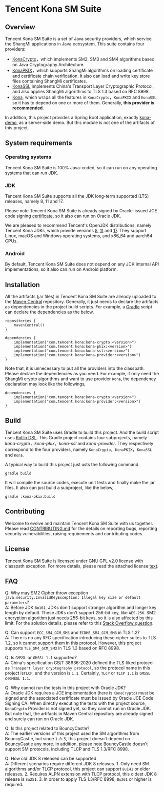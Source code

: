 # Tencent Kona SM Suite

## Overview

Tencent Kona SM Suite is a set of Java security providers, which service the ShangMi applications in Java ecosystem. This suite contains four providers:

- [KonaCrypto]，which implements SM2, SM3 and SM4 algorithms based on Java Cryptography Architecture.
- [KonaPKIX]，which supports ShangMi algorithms on loading certificate and certificate chain verification. It also can load and write key store files containing ShangMi certificates.
- [KonaSSL] implements China's Transport Layer Cryptographic Protocol, and also applies ShangMi algorithms to TLS 1.3 based on RFC 8998.
- [Kona], which wraps all the features in `KonaCrypto`，`KonaPKIX` and `KonaSSL`, so it has to depend on one or more of them. Generally, **this provider is recommended**.

In addition, this project provides a Spring Boot application, exactly [kona-demo], as a server-side demo. But this module is not one of the artifacts of this project.

## System requirements

### Operating systems
Tencent Kona SM Suite is 100% Java-coded, so it can run on any operating systems that can run JDK.

### JDK
Tencent Kona SM Suite supports all the JDK long-term supported (LTS) releases, namely 8, 11 and 17.

Please note Tencent Kona SM Suite is already signed by Oracle-issued JCE code signing [certificate], so it also can run on Oracle JDK.

We are pleased to recommend Tencent's OpenJDK distributions, namely Tencent Kona JDKs, which provide versions [8], [11] and [17]. They support Linux, macOS and Windows operating systems, and x86_64 and aarch64 CPUs.

### Android
By default, Tencent Kona SM Suite does not depend on any JDK internal API implementations, so it also can run on Android platform.

## Installation
All the artifacts (jar files) in Tencent Kona SM Suite are already uploaded to the [Maven Central] repository. Generally, it just needs to declare the artifacts as dependencies in the project build scripts. For example, a [Gradle] script can declare the dependencies as the below,

```
repositories {
    mavenCentral()
}

dependencies {
    implementation("com.tencent.kona:kona-crypto:<version>")
    implementation("com.tencent.kona:kona-pkix:<version>")
    implementation("com.tencent.kona:kona-ssl:<version>")
    implementation("com.tencent.kona:kona-provider:<version>")
}
```

Note that, it is unnecessary to put all the providers into the classpath. Please declare the dependencies as you need. For example, if only need the ShangMi crypto algorithms and want to use provider `Kona`, the dependency declaration may look like the followings,

```
dependencies {
    implementation("com.tencent.kona:kona-crypto:<version>")
    implementation("com.tencent.kona:kona-provider:<version>")
}
```

## Build
Tencent Kona SM Suite uses Gradle to build this project. And the build script uses [Kotlin DSL]. This Gradle project contains four subprojects, namely *kona-crypto*，*kona-pkix*，*kona-ssl* and *kona-provider*. They respectively correspond to the four providers, namely `KonaCrypto`，`KonaPKIX`，`KonaSSL` and `Kona`.

A typical way to build this project just usts the following command:

```
gradle build
```

It will compile the source codes, execute unit tests and finally make the jar files. It also can just build a subproject, like the below,

```
gradle :kona-pkix:build
```

## Contributing
Welcome to evolve and maintain Tencent Kona SM Suite with us together. Please read [CONTRIBUTING.md] for the details on reporting bugs, reporting security vulnerabilities, raising requirements and contributing codes.

## License
Tencent Kona SM Suite is licensed under GNU GPL v2.0 license with classpath exception. For more details, please read the attached license [text].

## FAQ
Q: Why may SM2 Cipher throw exception `java.security.InvalidKeyException: Illegal key size or default parameters`?<br>
A: Before JDK `8u161`, JDKs don't support stronger algorithm and longer key length by default. These JDKs don't support 256-bit key, like `AES-256`. SM2 encryption algorithm just needs 256-bit keys, so it is also affected by this limit. For the solution details, please refer to this [Stack Overflow question].

Q: Can support `ECC_SM4_GCM_SM3` and `ECDHE_SM4_GCM_SM3` in TLS 1.2?<br>
A: There is no any RFC specification introducing these cipher suites to TLS 1.2, so it cannot support them in this protocol. However, this project supports `TLS_SM4_GCM_SM3` in TLS 1.3 based on RFC 8998.

Q: Is `GMSSL` or `GMSSL 1.1` supported?<br>
A: China's specification GB/T 38636-2020 defined the TLS-liked protocol as `Transport layer cryptography protocol`, so the protocol name in this project is`TLCP`, and the version is `1.1`. Certainly, `TLCP` or `TLCP 1.1` is `GMSSL` or`GMSSL 1.1`.

Q: Why cannot run the tests in this project with Oracle JDK?<br>
A: Oracle JDK requires a JCE implementation (here is `KoneCrypto`) must be signed and the associated certificate must be issued by Oracle JCE Code Signing CA. When directly executing the tests with the project source, `KonaCrypto` Provider is not signed yet, so they cannot run on Oracle JDK. But note that, the artifacts in Maven Central repository are already signed and surely can run on Oracle JDK.

Q: Is this project related to BouncyCastle?<br>
A: The earlier versions of this project used the SM algorithms from BouncyCastle, but since `1.0.5`, this project doesn't depend on BouncyCastle any more. In addition, please note BouncyCastle doesn't support SM protocols, including TLCP and TLS 1.3/RFC 8998.

Q: How old JDK 8 released can be supported<br>
A: Different scenarios require different JDK 8 releases. 1. Only need SM algorithms and/or TLCP protocol, this project can support `8u141` or older releases. 2. Requires ALPN extension with TLCP protocol, this oldest JDK 8 release is `8u251`. 3. In order to apply TLS 1.3/RFC 8998, `8u261` or higher is required.


[JCA]:
<https://docs.oracle.com/en/java/javase/11/security/java-cryptography-architecture-jca-reference-guide.html>

[KonaCrypto]:
<kona-crypto/README.md>

[KonaPKIX]:
<kona-pkix/README.md>

[KonaSSL]:
<kona-ssl/README.md>

[Kona]:
<kona-provider/README.md>

[kona-demo]:
<kona-demo/README.md>

[certificate]:
<https://www.oracle.com/java/technologies/javase/getcodesigningcertificate.html#jcacodesigning>

[8]:
<https://github.com/Tencent/TencentKona-8>

[11]:
<https://github.com/Tencent/TencentKona-11>

[17]:
<https://github.com/Tencent/TencentKona-17>

[Maven Central]:
<https://repo1.maven.org/maven2/com/tencent/kona/>

[Gradle]:
<https://gradle.org>

[Kotlin DSL]:
<https://docs.gradle.org/current/userguide/kotlin_dsl.html>

[CONTRIBUTING.md]:
<CONTRIBUTING.md>

[text]:
<LICENSE.txt>

[Stack Overflow question]:
<https://stackoverflow.com/questions/3862800/invalidkeyexception-illegal-key-size>
